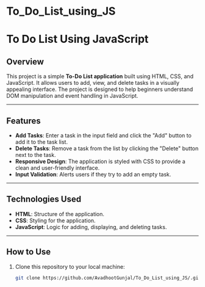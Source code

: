 # To_Do_List_using_JS

# To Do List Using JavaScript

## Overview
This project is a simple **To-Do List application** built using HTML, CSS, and JavaScript. It allows users to add, view, and delete tasks in a visually appealing interface. The project is designed to help beginners understand DOM manipulation and event handling in JavaScript.

---

## Features
- **Add Tasks**: Enter a task in the input field and click the "Add" button to add it to the task list.
- **Delete Tasks**: Remove a task from the list by clicking the "Delete" button next to the task.
- **Responsive Design**: The application is styled with CSS to provide a clean and user-friendly interface.
- **Input Validation**: Alerts users if they try to add an empty task.

---

## Technologies Used
- **HTML**: Structure of the application.
- **CSS**: Styling for the application.
- **JavaScript**: Logic for adding, displaying, and deleting tasks.

---

## How to Use
1. Clone this repository to your local machine:
   ```bash
   git clone https://github.com/AvadhootGunjal/To_Do_List_using_JS/.git
